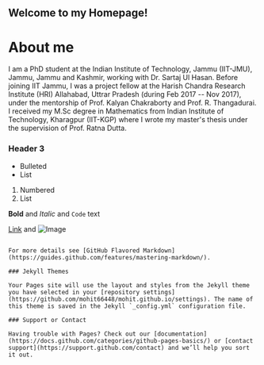 ## Welcome to my Homepage!


# About me
I am a PhD student at the Indian Institute of Technology, Jammu (IIT-JMU), Jammu, Jammu and Kashmir, working with Dr. Sartaj Ul Hasan. Before joining IIT Jammu, I was a project fellow at the Harish Chandra Research Institute (HRI) Allahabad, Uttrar Pradesh (during Feb 2017 -- Nov 2017), under the mentorship of Prof. Kalyan Chakraborty and Prof. R. Thangadurai. I received my M.Sc degree in Mathematics from Indian Institute of Technology, Kharagpur (IIT-KGP) where I wrote my master's thesis under the supervision of Prof. Ratna Dutta.

### Header 3

- Bulleted
- List

1. Numbered
2. List

**Bold** and _Italic_ and `Code` text

[Link](url) and ![Image](src)
```

For more details see [GitHub Flavored Markdown](https://guides.github.com/features/mastering-markdown/).

### Jekyll Themes

Your Pages site will use the layout and styles from the Jekyll theme you have selected in your [repository settings](https://github.com/mohit66448/mohit.github.io/settings). The name of this theme is saved in the Jekyll `_config.yml` configuration file.

### Support or Contact

Having trouble with Pages? Check out our [documentation](https://docs.github.com/categories/github-pages-basics/) or [contact support](https://support.github.com/contact) and we’ll help you sort it out.
